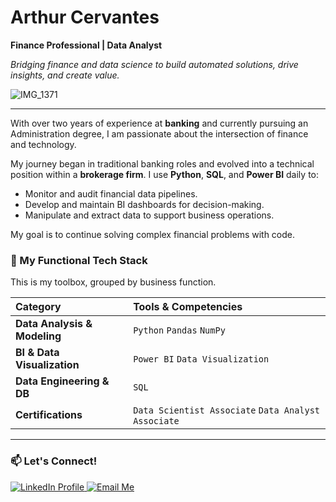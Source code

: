 # Arthur Cervantes
**Finance Professional | Data Analyst**

*Bridging finance and data science to build automated solutions, drive insights, and create value.*

![IMG_1371](https://github.com/user-attachments/assets/7526d869-81a7-48ce-8c1c-5b78b553ddc4)

---

With over two years of experience at **banking** and currently pursuing an Administration degree, I am passionate about the intersection of finance and technology.

My journey began in traditional banking roles and evolved into a technical position within a **brokerage firm**. I use **Python**, **SQL**, and **Power BI** daily to:

* Monitor and audit financial data pipelines.
* Develop and maintain BI dashboards for decision-making.
* Manipulate and extract data to support business operations.

My goal is to continue solving complex financial problems with code.

### 🚀 My Functional Tech Stack

This is my toolbox, grouped by business function.

| Category | Tools & Competencies |
| :--- | :--- |
| **Data Analysis & Modeling** | `Python` `Pandas` `NumPy` |
| **BI & Data Visualization** | `Power BI` `Data Visualization` |
| **Data Engineering & DB** | `SQL` |
| **Certifications** | `Data Scientist Associate` `Data Analyst Associate` |

---

### 📫 Let's Connect!

<p align="left">
  <a href="https://www.linkedin.com/in/arthur-cervantes" target="_blank">
    <img src="https://img.shields.io/badge/LinkedIn-Arthur_Cervantes-0077B5?style=for-the-badge&logo=linkedin" alt="LinkedIn Profile" />
  </a>
  <a href="mailto:arthurcmonte@gmail.com">
    <img src="https://img.shields.io/badge/Email-arthurcmonte@gmail.com-D14836?style=for-the-badge&logo=gmail" alt="Email Me" />
  </a>
</p>
